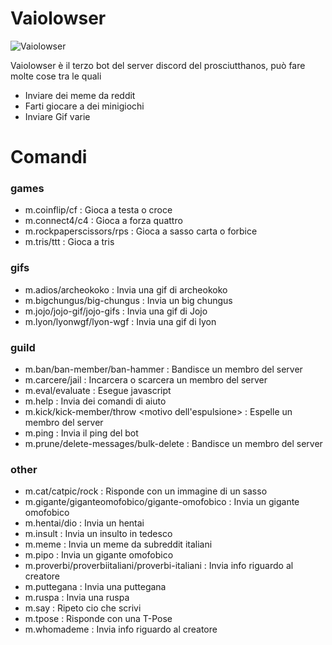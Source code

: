 # Vaiolowser
![Vaiolowser](https://raw.githubusercontent.com/spartacus04/Vaiolowser/master/icon.ico)


Vaiolowser è il terzo bot del server discord del prosciutthanos, può fare molte cose tra le quali

  - Inviare dei meme da reddit
  - Farti giocare a dei minigiochi
  - Inviare Gif varie

# Comandi

### games
  - m.coinflip/cf : Gioca a testa o croce
  - m.connect4/c4 : Gioca a forza quattro
  - m.rockpaperscissors/rps : Gioca a sasso carta o forbice
  - m.tris/ttt : Gioca a tris

### gifs
  - m.adios/archeokoko : Invia una gif di archeokoko
  - m.bigchungus/big-chungus : Invia un big chungus
  - m.jojo/jojo-gif/jojo-gifs : Invia una gif di Jojo
  - m.lyon/lyonwgf/lyon-wgf : Invia una gif di lyon

### guild
  - m.ban/ban-member/ban-hammer <utente da bannare> <motivo del ban> : Bandisce un membro del server
  - m.carcere/jail <utente da carcerare> : Incarcera o scarcera un membro del server
  - m.eval/evaluate <codice da eseguire> : Esegue javascript
  - m.help : Invia dei comandi di aiuto
  - m.kick/kick-member/throw <utente da espellere> <motivo dell'espulsione> : Espelle un membro del server
  - m.ping : Invia il ping del bot
  - m.prune/delete-messages/bulk-delete <numero di messaggi> : Bandisce un membro del server

### other
  - m.cat/catpic/rock : Risponde con un immagine di un sasso
  - m.gigante/giganteomofobico/gigante-omofobico : Invia un gigante omofobico
  - m.hentai/dio : Invia un hentai
  - m.insult : Invia un insulto in tedesco
  - m.meme : Invia un meme da subreddit italiani
  - m.pipo <lunghezza del pipo> : Invia un gigante omofobico
  - m.proverbi/proverbiitaliani/proverbi-italiani : Invia info riguardo al creatore
  - m.puttegana : Invia una puttegana
  - m.ruspa : Invia una ruspa
  - m.say <testo da ripetere> : Ripeto cio che scrivi
  - m.tpose : Risponde con una T-Pose
  - m.whomademe : Invia info riguardo al creatore
